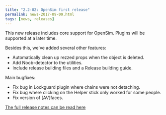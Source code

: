 ```yaml
---
title: "2.2-02: OpenSim first release"
permalink: news-2017-09-09.html
tags: [news, releases]
---
```


This new release includes core support for OpenSim. Plugins will be supported at a later time.

Besides this, we've added several other features:

- Automatically clean up rezzed props when the object is deleted.
- Add Noob-detector to the utilities.
- Include release building files and a Release building guide.

Main bugfixes:

- Fix bug in Lockguard plugin where chains were not detaching.
- Fix bug where clicking on the Helper stick only worked for some people.
- Fix version of [AV]faces.

[The full release notes can be read here](https://github.com/AVsitter/AVsitter/releases/tag/2.2-02)
